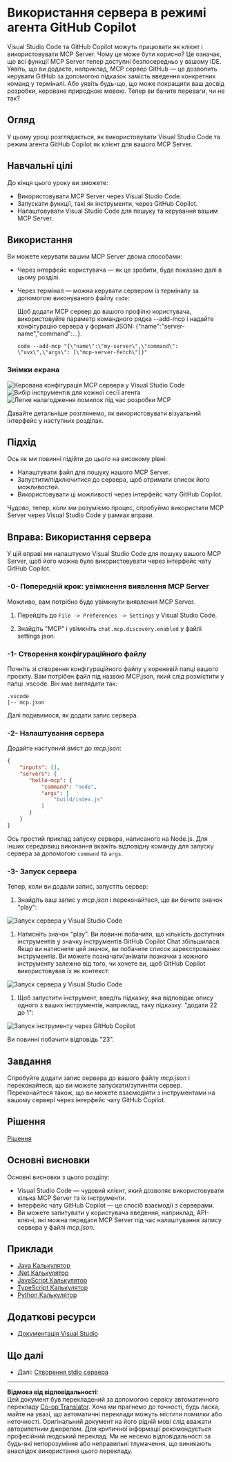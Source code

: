 <!--
CO_OP_TRANSLATOR_METADATA:
{
  "original_hash": "d940b5e0af75e3a3a4d1c3179120d1d9",
  "translation_date": "2025-08-26T18:30:18+00:00",
  "source_file": "03-GettingStarted/04-vscode/README.md",
  "language_code": "uk"
}
-->
# Використання сервера в режимі агента GitHub Copilot

Visual Studio Code та GitHub Copilot можуть працювати як клієнт і використовувати MCP Server. Чому це може бути корисно? Це означає, що всі функції MCP Server тепер доступні безпосередньо у вашому IDE. Уявіть, що ви додаєте, наприклад, MCP сервер GitHub — це дозволить керувати GitHub за допомогою підказок замість введення конкретних команд у терміналі. Або уявіть будь-що, що може покращити ваш досвід розробки, кероване природною мовою. Тепер ви бачите переваги, чи не так?

## Огляд

У цьому уроці розглядається, як використовувати Visual Studio Code та режим агента GitHub Copilot як клієнт для вашого MCP Server.

## Навчальні цілі

До кінця цього уроку ви зможете:

- Використовувати MCP Server через Visual Studio Code.
- Запускати функції, такі як інструменти, через GitHub Copilot.
- Налаштовувати Visual Studio Code для пошуку та керування вашим MCP Server.

## Використання

Ви можете керувати вашим MCP Server двома способами:

- Через інтерфейс користувача — як це зробити, буде показано далі в цьому розділі.
- Через термінал — можна керувати сервером із терміналу за допомогою виконуваного файлу `code`:

  Щоб додати MCP сервер до вашого профілю користувача, використовуйте параметр командного рядка --add-mcp і надайте конфігурацію сервера у форматі JSON: {\"name\":\"server-name\",\"command\":...}.

  ```
  code --add-mcp "{\"name\":\"my-server\",\"command\": \"uvx\",\"args\": [\"mcp-server-fetch\"]}"
  ```

### Знімки екрана

![Керована конфігурація MCP сервера у Visual Studio Code](../../../../translated_images/chat-mode-agent.729a22473f822216dd1e723aaee1f7d4a2ede571ee0948037a2d9357a63b9d0b.uk.png)
![Вибір інструментів для кожної сесії агента](../../../../translated_images/agent-mode-select-tools.522c7ba5df0848f8f0d1e439c2e96159431bc620cb39ccf3f5dc611412fd0006.uk.png)
![Легке налагодження помилок під час розробки MCP](../../../../translated_images/mcp-list-servers.fce89eefe3f30032bed8952e110ab9d82fadf043fcfa071f7d40cf93fb1ea9e9.uk.png)

Давайте детальніше розглянемо, як використовувати візуальний інтерфейс у наступних розділах.

## Підхід

Ось як ми повинні підійти до цього на високому рівні:

- Налаштувати файл для пошуку нашого MCP Server.
- Запустити/підключитися до сервера, щоб отримати список його можливостей.
- Використовувати ці можливості через інтерфейс чату GitHub Copilot.

Чудово, тепер, коли ми розуміємо процес, спробуймо використати MCP Server через Visual Studio Code у рамках вправи.

## Вправа: Використання сервера

У цій вправі ми налаштуємо Visual Studio Code для пошуку вашого MCP Server, щоб його можна було використовувати через інтерфейс чату GitHub Copilot.

### -0- Попередній крок: увімкнення виявлення MCP Server

Можливо, вам потрібно буде увімкнути виявлення MCP Server.

1. Перейдіть до `File -> Preferences -> Settings` у Visual Studio Code.

1. Знайдіть "MCP" і увімкніть `chat.mcp.discovery.enabled` у файлі settings.json.

### -1- Створення конфігураційного файлу

Почніть зі створення конфігураційного файлу у кореневій папці вашого проєкту. Вам потрібен файл під назвою MCP.json, який слід розмістити у папці .vscode. Він має виглядати так:

```text
.vscode
|-- mcp.json
```

Далі подивимося, як додати запис сервера.

### -2- Налаштування сервера

Додайте наступний вміст до *mcp.json*:

```json
{
    "inputs": [],
    "servers": {
       "hello-mcp": {
           "command": "node",
           "args": [
               "build/index.js"
           ]
       }
    }
}
```

Ось простий приклад запуску сервера, написаного на Node.js. Для інших середовищ виконання вкажіть відповідну команду для запуску сервера за допомогою `command` та `args`.

### -3- Запуск сервера

Тепер, коли ви додали запис, запустіть сервер:

1. Знайдіть ваш запис у *mcp.json* і переконайтеся, що ви бачите значок "play":

  ![Запуск сервера у Visual Studio Code](../../../../translated_images/vscode-start-server.8e3c986612e3555de47e5b1e37b2f3020457eeb6a206568570fd74a17e3796ad.uk.png)  

1. Натисніть значок "play". Ви повинні побачити, що кількість доступних інструментів у значку інструментів GitHub Copilot Chat збільшилася. Якщо ви натиснете цей значок, ви побачите список зареєстрованих інструментів. Ви можете позначати/знімати позначки з кожного інструменту залежно від того, чи хочете ви, щоб GitHub Copilot використовував їх як контекст:

  ![Запуск сервера у Visual Studio Code](../../../../translated_images/vscode-tool.0b3bbea2fb7d8c26ddf573cad15ef654e55302a323267d8ee6bd742fe7df7fed.uk.png)

1. Щоб запустити інструмент, введіть підказку, яка відповідає опису одного з ваших інструментів, наприклад, таку підказку: "додати 22 до 1":

  ![Запуск інструменту через GitHub Copilot](../../../../translated_images/vscode-agent.d5a0e0b897331060518fe3f13907677ef52b879db98c64d68a38338608f3751e.uk.png)

  Ви повинні побачити відповідь "23".

## Завдання

Спробуйте додати запис сервера до вашого файлу *mcp.json* і переконайтеся, що ви можете запускати/зупиняти сервер. Переконайтеся також, що ви можете взаємодіяти з інструментами на вашому сервері через інтерфейс чату GitHub Copilot.

## Рішення

[Рішення](./solution/README.md)

## Основні висновки

Основні висновки з цього розділу:

- Visual Studio Code — чудовий клієнт, який дозволяє використовувати кілька MCP Server та їх інструменти.
- Інтерфейс чату GitHub Copilot — це спосіб взаємодії з серверами.
- Ви можете запитувати у користувача введення, наприклад, API-ключі, які можна передати MCP Server під час налаштування запису сервера у файлі *mcp.json*.

## Приклади

- [Java Калькулятор](../samples/java/calculator/README.md)
- [.Net Калькулятор](../../../../03-GettingStarted/samples/csharp)
- [JavaScript Калькулятор](../samples/javascript/README.md)
- [TypeScript Калькулятор](../samples/typescript/README.md)
- [Python Калькулятор](../../../../03-GettingStarted/samples/python)

## Додаткові ресурси

- [Документація Visual Studio](https://code.visualstudio.com/docs/copilot/chat/mcp-servers)

## Що далі

- Далі: [Створення stdio сервера](../05-stdio-server/README.md)

---

**Відмова від відповідальності**:  
Цей документ був перекладений за допомогою сервісу автоматичного перекладу [Co-op Translator](https://github.com/Azure/co-op-translator). Хоча ми прагнемо до точності, будь ласка, майте на увазі, що автоматичні переклади можуть містити помилки або неточності. Оригінальний документ на його рідній мові слід вважати авторитетним джерелом. Для критичної інформації рекомендується професійний людський переклад. Ми не несемо відповідальності за будь-які непорозуміння або неправильні тлумачення, що виникають внаслідок використання цього перекладу.